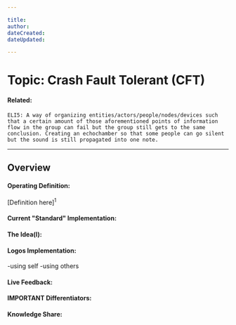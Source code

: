 ```yaml
---

title:
author: 
dateCreated:
dateUpdated:

---
```


# Topic: Crash Fault Tolerant (CFT)
#### Related:
`ELI5: A way of organizing entities/actors/people/nodes/devices such that a certain amount of those aforementioned points of information flow in the group can fail but the group still gets to the same conclusion. Creating an echochamber so that some people can go silent but the sound is still propagated into one note.
`

---

## Overview

#### Operating Definition:
[Definition here]<sup>1</sup>

#### Current "Standard" Implementation:


#### The Idea(l):


#### Logos Implementation:
-using self
-using others

#### Live Feedback:


#### IMPORTANT Differentiators:


#### Knowledge Share: